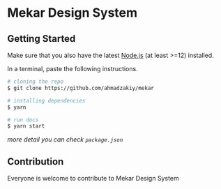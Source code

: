 # Mekar Design System

## Getting Started
Make sure that you also have the latest [Node.js](https://nodejs.org/en/) (at least >=12) installed.

In a terminal, paste the following instructions.

```bash
# cloning the repo 
$ git clone https://github.com/ahmadzakiy/mekar

# installing dependencies
$ yarn

# run docs
$ yarn start
```

_more detail you can check `package.json`_

## Contribution
Everyone is welcome to contribute to Mekar Design System
